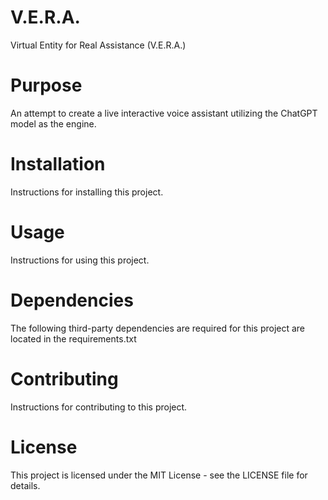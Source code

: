 # V.E.R.A.
 Virtual Entity for Real Assistance (V.E.R.A.)

# Purpose
An attempt to create a live interactive voice assistant utilizing the ChatGPT model as the engine.

# Installation
Instructions for installing this project.

# Usage
Instructions for using this project.

# Dependencies
The following third-party dependencies are required for this project are located in the requirements.txt

# Contributing
Instructions for contributing to this project.

# License
This project is licensed under the MIT License - see the LICENSE file for details.
